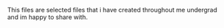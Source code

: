 This files are selected files that i have created throughout me undergrad and im happy to share with.
